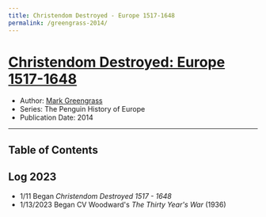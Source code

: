 ```yaml
---
title: Christendom Destroyed - Europe 1517-1648
permalink: /greengrass-2014/
---
```


# [Christendom Destroyed: Europe 1517-1648](https://www.penguinrandomhouse.com/books/291823/christendom-destroyed-by-mark-greengrass/)
* Author: [Mark Greengrass](http://www.markgreengrass.co.uk) 
* Series: The Penguin History of Europe
* Publication Date: 2014

-------

## Table of Contents


## Log 2023
* 1/11 Began *Christendom Destroyed 1517 - 1648*
* 1/13/2023 Began CV Woodward's *The Thirty Year's War* (1936)
